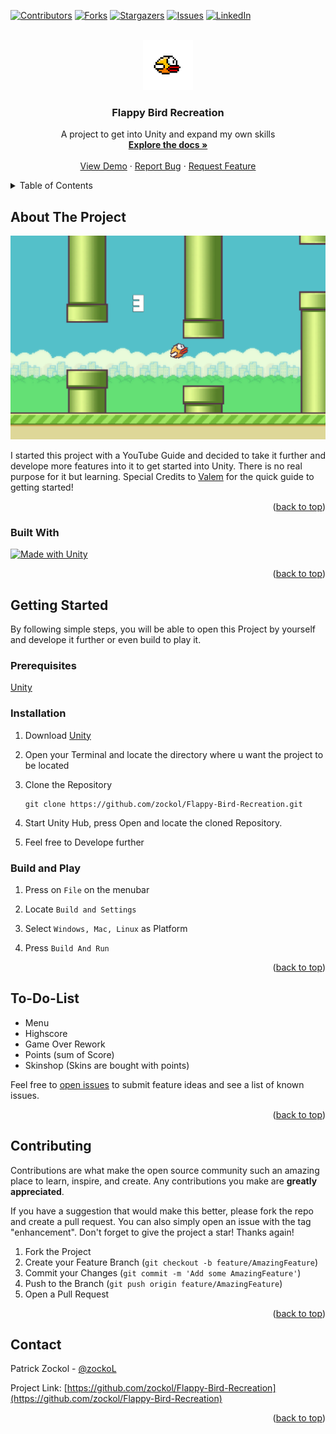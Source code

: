 <a name="readme-top"></a>

[![Contributors][contributors-shield]][contributors-url]
[![Forks][forks-shield]][forks-url]
[![Stargazers][stars-shield]][stars-url]
[![Issues][issues-shield]][issues-url]
[![LinkedIn][linkedin-shield]][linkedin-url]

<!-- PROJECT LOGO -->
<br />
<div align="center">
  <a href="https://github.com/zockol/Flappy-Bird-Recreation">
    <img src="images/birdo.png" alt="Logo" width="80" height="80">
  </a>

<h3 align="center">Flappy Bird Recreation</h3>

  <p align="center">
    A project to get into Unity and expand my own skills
    <br />
    <a href="https://github.com/zockol/Flappy-Bird-Recreation"><strong>Explore the docs »</strong></a>
    <br />
    <br />
    <a href="https://github.com/zockol/Flappy-Bird-Recreation">View Demo</a>
    ·
    <a href="https://github.com/zockol/Flappy-Bird-Recreation/issues">Report Bug</a>
    ·
    <a href="https://github.com/zockol/Flappy-Bird-Recreation/issues">Request Feature</a>
  </p>
</div>

<!-- TABLE OF CONTENTS -->
<details>
  <summary>Table of Contents</summary>
  <ol>
    <li>
      <a href="#about-the-project">About The Project</a>
      <ul>
        <li><a href="#built-with">Built With</a></li>
      </ul>
    </li>
    <li>
      <a href="#getting-started">Getting Started</a>
      <ul>
        <li><a href="#prerequisites">Prerequisites</a></li>
        <li><a href="#installation">Installation</a></li>
        <li><a href="#build-and-play">Build and Play</a></li>
      </ul>
    </li>
    <li><a href="#todolist">To-Do-List</a></li>
    <li><a href="#contributing">Contributing</a></li>
    <li><a href="#contact">Contact</a></li>
  </ol>
</details>

<!-- ABOUT THE PROJECT -->

## About The Project

[![Product Name Screen Shot][product-screenshot]](https://github.com/zockol/Flappy-Bird-Recreation)

I started this project with a YouTube Guide and decided to take it further and develope more features into it to get started into Unity. There is no real purpose for it but learning. Special Credits to [Valem](https://www.youtube.com/c/ValemVR) for the quick guide to getting started!

<p align="right">(<a href="#readme-top">back to top</a>)</p>

### Built With

[![Made with Unity](https://img.shields.io/badge/Made%20with-Unity-57b9d3.svg?style=for-the-badge&logo=unity)](https://unity3d.com)

<p align="right">(<a href="#readme-top">back to top</a>)</p>

<!-- GETTING STARTED -->

## Getting Started

By following simple steps, you will be able to open this Project by yourself and develope it further or even build to play it.

### Prerequisites

[Unity](https://unity.com/de/download)

### Installation

1. Download [Unity](https://unity.com/de/download)

2. Open your Terminal and locate the directory where u want the project to be located

3. Clone the Repository

   ```
   git clone https://github.com/zockol/Flappy-Bird-Recreation.git
   ```

4. Start Unity Hub, press Open and locate the cloned Repository.

5. Feel free to Develope further

### Build and Play

1. Press on `File` on the menubar

2. Locate `Build and Settings`

3. Select `Windows, Mac, Linux` as Platform

4. Press `Build And Run`

<p align="right">(<a href="#readme-top">back to top</a>)</p>

## To-Do-List

- Menu
- Highscore
- Game Over Rework
- Points (sum of Score)
- Skinshop (Skins are bought with points)

Feel free to [open issues](https://github.com/zockol/Flappy-Bird-Recreation/issues) to submit feature ideas and see a list of known issues.

<p align="right">(<a href="#readme-top">back to top</a>)</p>

<!-- CONTRIBUTING -->

## Contributing

Contributions are what make the open source community such an amazing place to learn, inspire, and create. Any contributions you make are **greatly appreciated**.

If you have a suggestion that would make this better, please fork the repo and create a pull request. You can also simply open an issue with the tag "enhancement".
Don't forget to give the project a star! Thanks again!

1. Fork the Project
2. Create your Feature Branch (`git checkout -b feature/AmazingFeature`)
3. Commit your Changes (`git commit -m 'Add some AmazingFeature'`)
4. Push to the Branch (`git push origin feature/AmazingFeature`)
5. Open a Pull Request

<p align="right">(<a href="#readme-top">back to top</a>)</p>

<!-- CONTACT -->

## Contact

Patrick Zockol - [@zockoL](https://twitter.com/zockoL)

Project Link: [https://github.com/zockol/Flappy-Bird-Recreation](https://github.com/zockol/Flappy-Bird-Recreation)

<p align="right">(<a href="#readme-top">back to top</a>)</p>

<!-- MARKDOWN LINKS & IMAGES -->
<!-- https://www.markdownguide.org/basic-syntax/#reference-style-links -->

[contributors-shield]: https://img.shields.io/github/contributors/zockol/Flappy-Bird-Recreation.svg?style=for-the-badge
[contributors-url]: https://github.com/zockol/Flappy-Bird-Recreation/graphs/contributors
[forks-shield]: https://img.shields.io/github/forks/zockol/Flappy-Bird-Recreation.svg?style=for-the-badge
[forks-url]: https://github.com/zockol/Flappy-Bird-Recreation/network/members
[stars-shield]: https://img.shields.io/github/stars/zockol/Flappy-Bird-Recreation.svg?style=for-the-badge
[stars-url]: https://github.com/zockol/Flappy-Bird-Recreation/stargazers
[issues-shield]: https://img.shields.io/github/issues/zockol/Flappy-Bird-Recreation.svg?style=for-the-badge
[issues-url]: https://github.com/zockol/Flappy-Bird-Recreation/issues
[license-shield]: https://img.shields.io/github/license/zockol/Flappy-Bird-Recreation.svg?style=for-the-badge
[license-url]: https://github.com/zockol/Flappy-Bird-Recreation/blob/master/LICENSE.txt
[linkedin-shield]: https://img.shields.io/badge/-LinkedIn-black.svg?style=for-the-badge&logo=linkedin&colorB=555
[linkedin-url]: https://www.linkedin.com/in/patrick-zockol-687204253/
[product-screenshot]: images/Project.png
